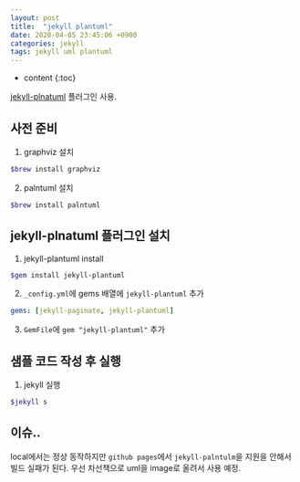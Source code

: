 ```yaml
---
layout: post
title:  "jekyll plantuml"
date: 2020-04-05 23:45:06 +0900
categories: jekyll
tags: jekyll uml plantuml
---
```

* content
{:toc}

[jekyll-plnatuml](https://github.com/yegor256/jekyll-plantuml) 플러그인 사용.

## 사전 준비
1. graphviz 설치
```bash
$brew install graphviz
```
2. palntuml 설치
```bash
$brew install palntuml
```

## jekyll-plnatuml 플러그인 설치
1. jekyll-plantuml install
```bash
$gem install jekyll-plantuml
```
2. `_config.yml`에 gems 배열에 `jekyll-plantuml` 추가
```yml
gems: [jekyll-paginate, jekyll-plantuml]
```
3. `GemFile`에 `gem "jekyll-plantuml"` 추가

## 샘플 코드 작성 후 실행
1. jekyll 실행
```bash
$jekyll s
```

## 이슈..
local에서는 정상 동작하지만 `github pages`에서 `jekyll-palntulm`을 지원을 안해서 빌드 실패가 된다.
우선 차선책으로 uml을 image로 올려서 사용 예정.